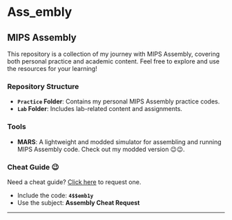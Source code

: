 # Ass_embly

## MIPS Assembly

This repository is a collection of my journey with MIPS Assembly, covering both personal practice and academic content. Feel free to explore and use the resources for your learning!

### Repository Structure
- **`Practice` Folder**: Contains my personal MIPS Assembly practice codes.
- **`Lab` Folder**: Includes lab-related content and assignments.

### Tools
- **MARS**: A lightweight and modded simulator for assembling and running MIPS Assembly code. Check out my modded version 😉😉.  

### Cheat Guide 😉
Need a cheat guide? [Click here](mailto:mohammadfatinnur2003@gmail.com) to request one.  
- Include the code: **`4$$emb1y`**  
- Use the subject: **Assembly Cheat Request**  

---
